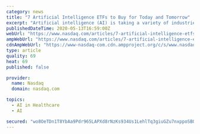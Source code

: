 ```yaml
---
category: news
title: "7 Artificial Intelligence ETFs to Buy for Today and Tomorrow"
excerpt: "Artificial intelligence (AI) is taking a variety of industries by storm and with that shift comes a plethora of investment implications. Fortunately, in what feels like a universe of thematic funds teeming with obscure products,"
publishedDateTime: 2020-05-13T16:59:00Z
webUrl: "https://www.nasdaq.com/articles/7-artificial-intelligence-etfs-to-buy-for-today-and-tomorrow-2020-05-13"
ampWebUrl: "https://www.nasdaq.com/articles/7-artificial-intelligence-etfs-to-buy-for-today-and-tomorrow-2020-05-13?amp"
cdnAmpWebUrl: "https://www-nasdaq-com.cdn.ampproject.org/c/s/www.nasdaq.com/articles/7-artificial-intelligence-etfs-to-buy-for-today-and-tomorrow-2020-05-13?amp"
type: article
quality: 69
heat: 69
published: false

provider:
  name: Nasdaq
  domain: nasdaq.com

topics:
  - AI in Healthcare
  - AI

secured: "wo8OeTDn1T8YbAa9Pdr965LAPXd8rNzKs934Us1LehlTq3giuGZu7nxppoSBOnaNN7xvAp4S0cElgXN8YTWxUqu6YGzWlImYVPRRH8j7Gp5t0N7bqltM64hzJ21uLuBvBI91WfrMXk2OvsseoC6uAEBN1H4h2Elqc01aHvmZGUvZZOTH5q+cQDidsYnlyrEHF9wEAmCe3dhH320nXQPkCgyGDAxV3JLjoK702HJmPVtSc6YgIdBzGKYnJeyy4d+icQJTJHFUO8OcqHANCaSz7E/PGlpg/DL7BEXqWl72pTHHn7to7U/wpsOng/Icr7aKMw91/VFwdBjxcCmyEQ/HhM7Fgm4MLRhcrGJ2rP4cDbbDt2p7pLbR/9lF6qylwg38FIjVIW7wK1rwLyp94itmvIB7Y4eiWoZ0MwKmgvi1UMo/hB8SCFB0C2NU+X+JogOma0T24/lwFVAFSyQEmlYzwNhMPnT8sLRqBhcJxNR9be4=;ZkoHnm8oaN1E0PZFBKAisQ=="
---
```


